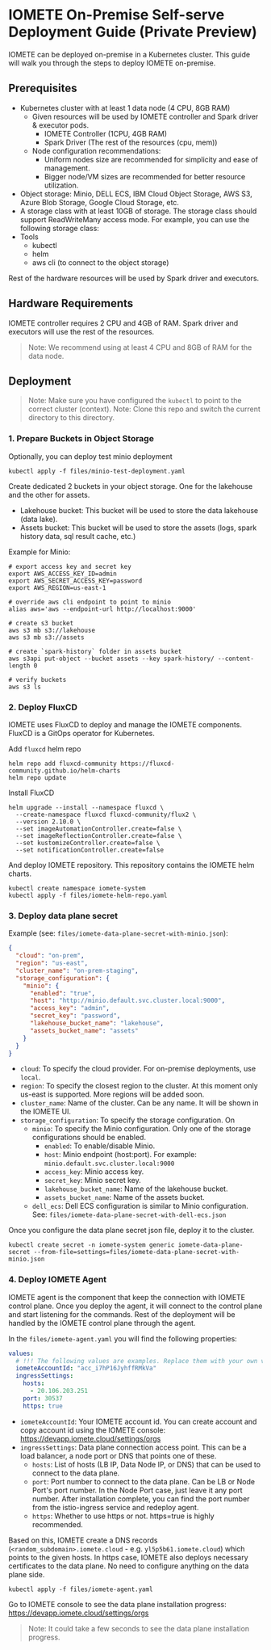 # IOMETE On-Premise Self-serve Deployment Guide (Private Preview)

IOMETE can be deployed on-premise in a Kubernetes cluster. This guide will walk you through the steps to deploy IOMETE on-premise.

## Prerequisites

- Kubernetes cluster with at least 1 data node (4 CPU, 8GB RAM)
  - Given resources will be used by IOMETE controller and Spark driver & executor pods.
    - IOMETE Controller (1CPU, 4GB RAM)
    - Spark Driver (The rest of the resources (cpu, mem))
  - Node configuration recommendations:
    - Uniform nodes size are recommended for simplicity and ease of management.
    - Bigger node/VM sizes are recommended for better resource utilization.
- Object storage: Minio, DELL ECS, IBM Cloud Object Storage, AWS S3, Azure Blob Storage, Google Cloud Storage, etc.
- A storage class with at least 10GB of storage. The storage class should support ReadWriteMany access mode. For example, you can use the following storage class:
- Tools
  - kubectl
  - helm
  - aws cli (to connect to the object storage)

Rest of the hardware resources will be used by Spark driver and executors.

## Hardware Requirements

IOMETE controller requires 2 CPU and 4GB of RAM. Spark driver and executors will use the rest of the resources. 
> Note: We recommend using at least 4 CPU and 8GB of RAM for the data node.

## Deployment

> Note: Make sure you have configured the `kubectl` to point to the correct cluster (context).
> Note: Clone this repo and switch the current directory to this directory.

### 1. Prepare Buckets in Object Storage

Optionally, you can deploy test minio deployment
```shell
kubectl apply -f files/minio-test-deployment.yaml
```

Create dedicated 2 buckets in your object storage. One for the lakehouse and the other for assets.

- Lakehouse bucket: This bucket will be used to store the data lakehouse (data lake).
- Assets bucket: This bucket will be used to store the assets (logs, spark history data, sql result cache, etc.)

Example for Minio:

```shell
# export access key and secret key
export AWS_ACCESS_KEY_ID=admin
export AWS_SECRET_ACCESS_KEY=password
export AWS_REGION=us-east-1

# override aws cli endpoint to point to minio
alias aws='aws --endpoint-url http://localhost:9000'

# create s3 bucket
aws s3 mb s3://lakehouse
aws s3 mb s3://assets

# create `spark-history` folder in assets bucket
aws s3api put-object --bucket assets --key spark-history/ --content-length 0

# verify buckets
aws s3 ls
```

### 2. Deploy FluxCD

IOMETE uses FluxCD to deploy and manage the IOMETE components. FluxCD is a GitOps operator for Kubernetes.

Add `fluxcd` helm repo
```shell
helm repo add fluxcd-community https://fluxcd-community.github.io/helm-charts
helm repo update
```

Install FluxCD

```shell
helm upgrade --install --namespace fluxcd \
  --create-namespace fluxcd fluxcd-community/flux2 \
  --version 2.10.0 \
  --set imageAutomationController.create=false \
  --set imageReflectionController.create=false \
  --set kustomizeController.create=false \
  --set notificationController.create=false      
```

And deploy IOMETE repository. This repository contains the IOMETE helm charts.
```shell
kubectl create namespace iomete-system
kubectl apply -f files/iomete-helm-repo.yaml
```

### 3. Deploy data plane secret

Example (see: `files/iomete-data-plane-secret-with-minio.json`):
```json
{
  "cloud": "on-prem",
  "region": "us-east",
  "cluster_name": "on-prem-staging",
  "storage_configuration": {
    "minio": {
      "enabled": "true",
      "host": "http://minio.default.svc.cluster.local:9000",
      "access_key": "admin",
      "secret_key": "password",
      "lakehouse_bucket_name": "lakehouse",
      "assets_bucket_name": "assets"
    }
  }
}
```

- `cloud`: To specify the cloud provider. For on-premise deployments, use `local`.
- `region`: To specify the closest region to the cluster. At this moment only us-east is supported. More regions will be added soon.
- `cluster_name`: Name of the cluster. Can be any name. It will be shown in the IOMETE UI.
- `storage_configuration`: To specify the storage configuration. On
  - `minio`: To specify the Minio configuration. Only one of the storage configurations should be enabled.
    - `enabled`: To enable/disable Minio.
    - `host`: Minio endpoint (host:port). For example: `minio.default.svc.cluster.local:9000`
    - `access_key`: Minio access key.
    - `secret_key`: Minio secret key.
    - `lakehouse_bucket_name`: Name of the lakehouse bucket.
    - `assets_bucket_name`: Name of the assets bucket.
  - `dell_ecs`: Dell ECS configuration is similar to Minio configuration. See: `files/iomete-data-plane-secret-with-dell-ecs.json`


Once you configure the data plane secret json file, deploy it to the cluster.

```shell
kubectl create secret -n iomete-system generic iomete-data-plane-secret --from-file=settings=files/iomete-data-plane-secret-with-minio.json
```

### 4. Deploy IOMETE Agent

IOMETE agent is the component that keep the connection with IOMETE control plane. 
Once you deploy the agent, it will connect to the control plane and start listening for the commands. 
Rest of the deployment will be handled by the IOMETE control plane through the agent.

In the `files/iomete-agent.yaml` you will find the following properties:
```yaml
values:
  # !!! The following values are examples. Replace them with your own values.
  iometeAccountId: "acc_i7hP16JyhffRMkVa"
  ingressSettings:
    hosts:
      - 20.106.203.251
    port: 30537
    https: true
```

- `iometeAccountId`: Your IOMETE account id. You can create account and copy account id using the IOMETE console: https://devapp.iomete.cloud/settings/orgs
- `ingressSettings`: Data plane connection access point. This can be a load balancer, a node port or DNS that points one of these. 
  - `hosts`: List of hosts (LB IP, Data Node IP, or DNS) that can be used to connect to the data plane. 
  - `port`: Port number to connect to the data plane. Can be LB or Node Port's port number. In the Node Port case, just leave it any port number. After installation complete, you can find the port number from the istio-ingress service and redeploy agent.
  - `https`: Whether to use https or not. https=true is highly recommended.

Based on this, IOMETE create a DNS records (`<random_subdomain>.iomete.cloud` - e.g. `yl5p5b61.iomete.cloud`) which points to the given hosts. In https case, IOMETE also deploys necessary certificates to the data plane. No need to configure anything on the data plane side.

```shell
kubectl apply -f files/iomete-agent.yaml
```

Go to IOMETE console to see the data plane installation progress: https://devapp.iomete.cloud/settings/orgs

> Note: It could take a few seconds to see the data plane installation progress.




